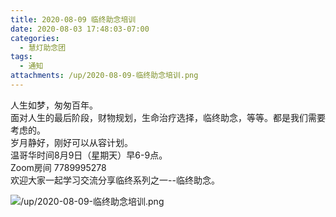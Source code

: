 ```yaml
---
title: 2020-08-09 临终助念培训
date: 2020-08-03 17:48:03-07:00
categories:
  - 慧灯助念团
tags:
  - 通知
attachments: /up/2020-08-09-临终助念培训.png
---
```

人生如梦，匆匆百年。  
面对人生的最后阶段，财物规划，生命治疗选择，临终助念，等等。都是我们需要考虑的。  
岁月静好，刚好可以从容计划。  
温哥华时间8月9日（星期天）早6-9点。  
Zoom房间 7789995278  
欢迎大家一起学习交流分享临终系列之一--临终助念。  

![/up/2020-08-09-临终助念培训.png](/up/2020-08-09-临终助念培训.png)